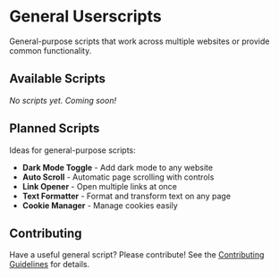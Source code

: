 # General Userscripts

General-purpose scripts that work across multiple websites or provide common functionality.

## Available Scripts

*No scripts yet. Coming soon!*

## Planned Scripts

Ideas for general-purpose scripts:

- **Dark Mode Toggle** - Add dark mode to any website
- **Auto Scroll** - Automatic page scrolling with controls
- **Link Opener** - Open multiple links at once
- **Text Formatter** - Format and transform text on any page
- **Cookie Manager** - Manage cookies easily

## Contributing

Have a useful general script? Please contribute! See the [Contributing Guidelines](../../CONTRIBUTING.md) for details.
